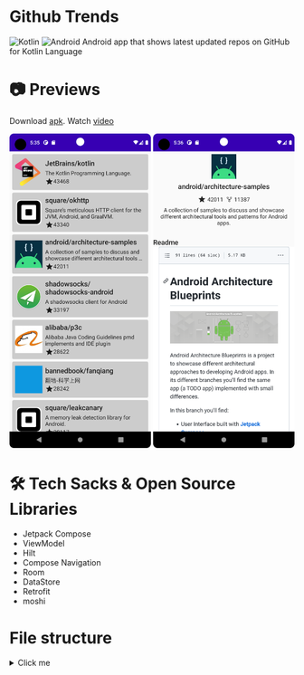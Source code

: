 # Github Trends
![Kotlin](https://img.shields.io/badge/kotlin-%230095D5.svg?style=for-the-badge&logo=kotlin&logoColor=white)
![Android](https://img.shields.io/badge/Android-3DDC84?style=for-the-badge&logo=android&logoColor=white)
Android app that shows latest updated repos on GitHub for Kotlin Language

# 📷 Previews
Download [apk](https://drive.google.com/file/d/1U4SNoN6jobaEwXyTJll-THSJO92tSafd/view?usp=share_link). Watch [video](https://drive.google.com/drive/folders/11qSVAmZHwyKaxpnlL5h3iLfNRyMieR15?usp=share_link)
<p align="center">
  <img width="250" src="Screenshots/1.png" />
  <img width="250" src="Screenshots/2.png" />
</p>

# 🛠 Tech Sacks & Open Source Libraries

- Jetpack Compose
- ViewModel
- Hilt
- Compose Navigation
- Room
- DataStore
- Retrofit
- moshi

# File structure

<details>
    <summary>Click me</summary>

  ```
githubtrends
    │   MainActivity.kt
    │   RepoApplication.kt
    │
    ├───data
    │   ├───local
    │   │       RepoDao.kt
    │   │       RepoDatabase.kt
    │   │
    │   ├───model
    │   │       Owner.kt
    │   │       Repo.kt
    │   │
    │   ├───remote
    │   │       GithubApi.kt
    │   │       RepoSearchResponse.kt
    │   │
    │   └───repository
    │           RepoRepositoryImpl.kt
    │
    ├───di
    │       AppModule.kt
    │       RepositoryModule.kt
    │
    ├───domain
    │   └───repository
    │           RepoRepository.kt
    │
    ├───presentation
    │   ├───navigation
    │   │       NavGraph.kt
    │   │       Screen.kt
    │   │
    │   ├───repo_details
    │   │       RepoDetailsScreen.kt
    │   │       RepoDetailsState.kt
    │   │       RepoDetailsViewModel.kt
    │   │
    │   └───repo_listings
    │           RepoItem.kt
    │           RepoListingsScreen.kt
    │           RepoListingsState.kt
    │           RepoListingsViewModel.kt
    │
    ├───ui
    │   └───theme
    │           Color.kt
    │           Shape.kt
    │           Theme.kt
    │           Type.kt
    │
    └───util
            DataStoreUtil.kt
            Resource.kt
  ```

</details>



